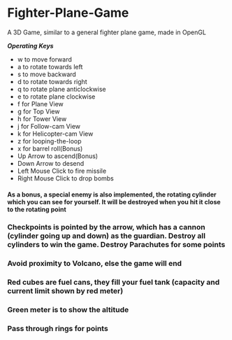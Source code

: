 # Fighter-Plane-Game
A 3D Game, similar to a general fighter plane game, made in OpenGL

***Operating Keys***
- w to move forward
- a to rotate towards left
- s to move backward
- d to rotate towards right
- q to rotate plane anticlockwise
- e to rotate plane clockwise
- f for Plane View
- g for Top View
- h for Tower View
- j for Follow-cam View
- k for Helicopter-cam View
- z for looping-the-loop
- x for barrel roll(Bonus)
- Up Arrow to ascend(Bonus)
- Down Arrow to desend
- Left Mouse Click to fire missile
- Right Mouse Click to drop bombs

#### As a bonus, a special enemy is also implemented, the rotating cylinder which you can see for yourself. It will be destroyed when you hit it close to the rotating point
### Checkpoints is pointed by the arrow, which has a cannon (cylinder going up and down) as the guardian. Destroy all cylinders to win the game. Destroy Parachutes for some points
### Avoid proximity to Volcano, else the game will end
### Red cubes are fuel cans, they fill your fuel tank (capacity and current limit shown by red meter)
### Green meter is to show the altitude
### Pass through rings for points
